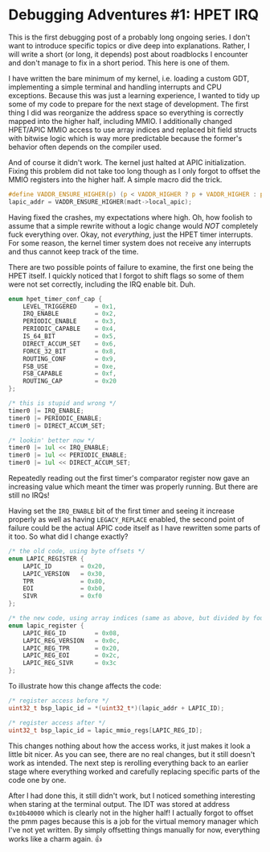 # Debugging Adventures #1: HPET IRQ

This is the first debugging post of a probably long ongoing series. I don't want
to introduce specific topics or dive deep into explanations. Rather, I will write
a short (or long, it depends) post about roadblocks I encounter and don't manage
to fix in a short period. This here is one of them.

I have written the bare minimum of my kernel, i.e. loading a custom GDT, implementing
a simple terminal and handling interrupts and CPU exceptions. Because this was just
a learning experience, I wanted to tidy up some of my code to prepare for the next stage
of development. The first thing I did was reorganize the address space so everything
is correctly mapped into the higher half, including MMIO. I additionally changed HPET/APIC
MMIO access to use array indices and replaced bit field structs with bitwise logic
which is way more predictable because the former's behavior often depends on the
compiler used.

And of course it didn't work. The kernel just halted at APIC initialization. Fixing
this problem did not take too long though as I only forgot to offset the MMIO registers
into the higher half. A simple macro did the trick.

```C
#define VADDR_ENSURE_HIGHER(p) (p < VADDR_HIGHER ? p + VADDR_HIGHER : p)
lapic_addr = VADDR_ENSURE_HIGHER(madt->local_apic);
```

Having fixed the crashes, my expectations where high. Oh, how foolish to assume that
a simple rewrite without a logic change would *NOT* completely fuck everything over.
Okay, not *everything*, just the HPET timer interrupts. For some reason, the kernel
timer system does not receive any interrupts and thus cannot keep track of the time.

There are two possible points of failure to examine, the first one being the HPET
itself. I quickly noticed that I forgot to shift flags so some of them were not set
correctly, including the IRQ enable bit. Duh.

```C
enum hpet_timer_conf_cap {
    LEVEL_TRIGGERED     = 0x1,
    IRQ_ENABLE          = 0x2,
    PERIODIC_ENABLE     = 0x3,
    PERIODIC_CAPABLE    = 0x4,
    IS_64_BIT           = 0x5,
    DIRECT_ACCUM_SET    = 0x6,
    FORCE_32_BIT        = 0x8,
    ROUTING_CONF        = 0x9,
    FSB_USE             = 0xe,
    FSB_CAPABLE         = 0xf,
    ROUTING_CAP         = 0x20
};

/* this is stupid and wrong */
timer0 |= IRQ_ENABLE;
timer0 |= PERIODIC_ENABLE;
timer0 |= DIRECT_ACCUM_SET;

/* lookin' better now */
timer0 |= 1ul << IRQ_ENABLE;
timer0 |= 1ul << PERIODIC_ENABLE;
timer0 |= 1ul << DIRECT_ACCUM_SET;
```

Repeatedly reading out the first timer's comparator register now gave an increasing
value which meant the timer was properly running. But there are still no IRQs!

Having set the `IRQ_ENABLE` bit of the first timer and seeing it increase properly
as well as having `LEGACY_REPLACE` enabled, the second point of failure could be
the actual APIC code itself as I have rewritten some parts of it too. So what did I
change exactly?

```C
/* the old code, using byte offsets */
enum LAPIC_REGISTER {
    LAPIC_ID        = 0x20,
    LAPIC_VERSION   = 0x30,
    TPR             = 0x80,
    EOI             = 0xb0,
    SIVR            = 0xf0
};

/* the new code, using array indices (same as above, but divided by four)*/
enum lapic_register {
    LAPIC_REG_ID        = 0x08,
    LAPIC_REG_VERSION   = 0x0c,
    LAPIC_REG_TPR       = 0x20,
    LAPIC_REG_EOI       = 0x2c,
    LAPIC_REG_SIVR      = 0x3c
};
```

To illustrate how this change affects the code:
```C
/* register access before */
uint32_t bsp_lapic_id = *(uint32_t*)(lapic_addr + LAPIC_ID);

/* register access after */
uint32_t bsp_lapic_id = lapic_mmio_regs[LAPIC_REG_ID];
```

This changes nothing about how the access works, it just makes it look a little
bit nicer. As you can see, there are no real changes, but it still doesn't work
as intended. The next step is rerolling everything back to an earlier stage where
everything worked and carefully replacing specific parts of the code one by one.

After I had done this, it still didn't work, but I noticed something interesting
when staring at the terminal output. The IDT was stored at address `0x10b40000` which
is clearly not in the higher half! I actually forgot to offset the pmm pages because
this is a job for the virtual memory manager which I've not yet written. By
simply offsetting things manually for now, everything works like a charm again.  👍
